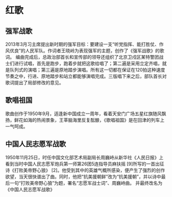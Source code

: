 # 红歌

## 强军战歌
   2013年3月习主席提出新时期的强军目标：要建设一支“听党指挥、能打胜仗、作风优良”的人民军队。作词者王晓岭为表现强军的主题，创作了《强军战歌》的歌词。
   编曲完成后，总政治部首长和宣传部的领导还组织了北京卫戍区某特警团战士们进行试唱，首先是跑步，跑着步就把这歌给唱了；第二遍是采用立定齐唱，就是队列式的演唱；第三遍是原地踏步演唱。所有这一切都在保证在120拍这种速度节奏之中，行进、原地踏步和站立都能够演唱完成。三版唱下来之后，部队首长对歌词提出了局部修改的意见。

## 歌唱祖国 
歌曲创作于1950年9月，适逢新中国成立一周年，看着天安门广场五星红旗随风飘扬，鲜花如海的热闹景象，王莘脑海里反复酝酿，《歌唱祖国》是在回津的列车上一气呵成。

## 中国人民志愿军战歌
1950年11月25日，时任中国文化部艺术局副局长周巍峙从新华社《人民日报》上看到当时中国人民志愿军炮兵第一师第26团5连指导员麻扶摇 [9]所写的一首出征诗《打败美帝野心狼》 [2]。他受到其中的英雄气概所感染，便产生了强烈的创作欲望，当天很快谱出了曲。同时，他把“抗美援朝鲜”改为“抗美援朝”，并以诗中最后一句“打败美帝野心狼”为题，署名“志愿军战士词”、周巍峙曲。 并最终改名为《中国人民志愿军战歌》

